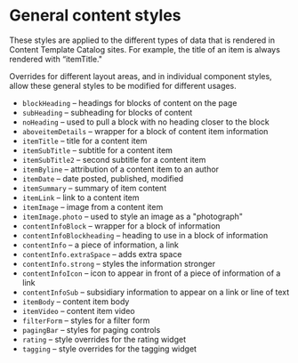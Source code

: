 # General content styles

These styles are applied to the different types of data that is rendered in Content Template Catalog sites. For example, the title of an item is always rendered with “itemTitle."

Overrides for different layout areas, and in individual component styles, allow these general styles to be modified for different usages.

-   `blockHeading` – headings for blocks of content on the page
-   `subHeading` – subheading for blocks of content
-   `noHeading` – used to pull a block with no heading closer to the block
-   `aboveitemDetails` – wrapper for a block of content item information
-   `itemTitle` – title for a content item
-   `itemSubTitle` – subtitle for a content item
-   `itemSubTitle2` – second subtitle for a content item
-   `itemByline` – attribution of a content item to an author
-   `itemDate` – date posted, published, modified
-   `itemSummary` – summary of item content
-   `itemLink` – link to a content item
-   `itemImage` – image from a content item
-   `itemImage.photo` – used to style an image as a "photograph"
-   `contentInfoBlock` – wrapper for a block of information
-   `contentInfoBlockheading` – heading to use in a block of information
-   `contentInfo` – a piece of information, a link
-   `contentInfo.extraSpace` – adds extra space
-   `contentInfo.strong` – styles the information stronger
-   `contentInfoIcon` – icon to appear in front of a piece of information of a link
-   `contentInfoSub` – subsidiary information to appear on a link or line of text
-   `itemBody` – content item body
-   `itemVideo` – content item video
-   `filterForm` – styles for a filter form
-   `pagingBar` – styles for paging controls
-   `rating` – style overrides for the rating widget
-   `tagging` – style overrides for the tagging widget


